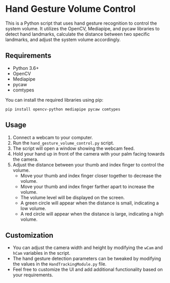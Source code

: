 # Hand Gesture Volume Control

This is a Python script that uses hand gesture recognition to control the system volume. It utilizes the OpenCV, Mediapipe, and pycaw libraries to detect hand landmarks, calculate the distance between two specific landmarks, and adjust the system volume accordingly.

## Requirements

- Python 3.6+
- OpenCV
- Mediapipe
- pycaw
- comtypes

You can install the required libraries using pip:
```
pip install opencv-python mediapipe pycaw comtypes
```

## Usage

1. Connect a webcam to your computer.
2. Run the `hand_gesture_volume_control.py` script.
3. The script will open a window showing the webcam feed.
4. Hold your hand up in front of the camera with your palm facing towards the camera.
5. Adjust the distance between your thumb and index finger to control the volume.
   - Move your thumb and index finger closer together to decrease the volume.
   - Move your thumb and index finger farther apart to increase the volume.
   - The volume level will be displayed on the screen.
   - A green circle will appear when the distance is small, indicating a low volume.
   - A red circle will appear when the distance is large, indicating a high volume.

## Customization

- You can adjust the camera width and height by modifying the `wCam` and `hCam` variables in the script.
- The hand gesture detection parameters can be tweaked by modifying the values in the `HandTrackingModule.py` file.
- Feel free to customize the UI and add additional functionality based on your requirements.
